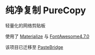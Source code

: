 # 纯净复制 PureCopy
轻量化的网络剪贴板

使用了 [Materialize](https://github.com/Dogfalo/materialize) 与 [FontAwesome4.7.0](https://github.com/FortAwesome/Font-Awesome)

该项目已迁移至 [PasteBridge](https://https://github.com/PasteBridge/PasteBridge)
